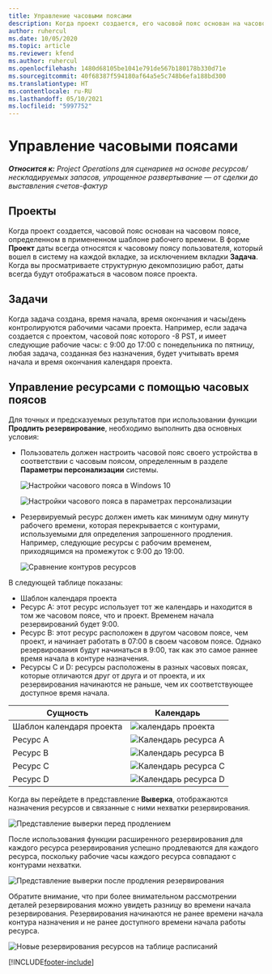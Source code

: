 ```yaml
---
title: Управление часовыми поясами
description: Когда проект создается, его часовой пояс основан на часовом поясе, определенном в применяемом шаблоне рабочего времени.
author: ruhercul
ms.date: 10/05/2020
ms.topic: article
ms.reviewer: kfend
ms.author: ruhercul
ms.openlocfilehash: 1480d68105be1041e791de567b180178b330d71e
ms.sourcegitcommit: 40f68387f594180af64a5e5c748b6efa188bd300
ms.translationtype: HT
ms.contentlocale: ru-RU
ms.lasthandoff: 05/10/2021
ms.locfileid: "5997752"
---
```

# <a name="manage-time-zones"></a>Управление часовыми поясами

_**Относится к:** Project Operations для сценариев на основе ресурсов/нескладируемых запасов, упрощенное развертывание — от сделки до выставления счетов-фактур_


## <a name="projects"></a>Проекты

Когда проект создается, часовой пояс основан на часовом поясе, определенном в примененном шаблоне рабочего времени. В форме **Проект** даты всегда относятся к часовому поясу пользователя, который вошел в систему на каждой вкладке, за исключением вкладки **Задача**. Когда вы просматриваете структурную декомпозицию работ, даты всегда будут отображаться в часовом поясе проекта.

## <a name="tasks"></a>Задачи

Когда задача создана, время начала, время окончания и часы/день контролируются рабочими часами проекта. Например, если задача создается с проектом, часовой пояс которого -8 PST, и имеет следующие рабочие часы: с 9:00 до 17:00 с понедельника по пятницу, любая задача, созданная без назначения, будет учитывать время начала и время окончания календаря проекта.

## <a name="manage-resources-with-time-zones"></a>Управление ресурсами с помощью часовых поясов

Для точных и предсказуемых результатов при использовании функции **Продлить резервирование**, необходимо выполнить два основных условия:  

- Пользователь должен настроить часовой пояс своего устройства в соответствии с часовым поясом, определенным в разделе **Параметры персонализации** системы.
 
  ![Настройки часового пояса в Windows 10](media/reconcile-assignments-03.png)

  ![Настройки часового пояса в параметрах персонализации](media/reconcile-assignments-04.png)
 
- Резервируемый ресурс должен иметь как минимум одну минуту рабочего времени, которая перекрывается с контурами, используемыми для определения запрошенного продления. Например, следующие ресурсы с рабочим временем, приходящимся на промежуток с 9:00 до 19:00. 

  ![Сравнение контуров ресурсов](media/reconcile-assignments-05.png)

В следующей таблице показаны:

- Шаблон календаря проекта
- Ресурс A: этот ресурс использует тот же календарь и находится в том же часовом поясе, что и проект. Временем начала резервирований будет 9:00.
- Ресурс B: этот ресурс расположен в другом часовом поясе, чем проект, и начинает работать в 07:00 в своем часовом поясе. Однако резервирования будут начинаться в 9:00, так как это самое раннее время начала в контуре назначения.
- Ресурсы C и D: ресурсы расположены в разных часовых поясах, которые отличаются друг от друга и от проекта, и их резервирования начинаются не раньше, чем их соответствующее доступное время начала.

|Сущность  |Календарь  |
|-|-|
|Шаблон календаря проекта   | ![календарь проекта](media/reconcile-assignments-06.png) |
|Ресурс A  | ![Календарь ресурса A](media/reconcile-assignments-06.png) |
|Ресурс B  |  ![Календарь ресурса B](media/reconcile-assignments-07.png) |
|Ресурс C  |  ![Календарь ресурса C](media/reconcile-assignments-08.png) |
|Ресурс D  | ![Календарь ресурса D](media/reconcile-assignments-09.png)  |
 
Когда вы перейдете в представление **Выверка**, отображаются назначения ресурсов и связанные с ними нехватки резервирования.

![Представление выверки перед продлением](media/reconcile-assignments-10.png)

После использования функции расширенного резервирования для каждого ресурса резервирования успешно продлеваются для каждого ресурса, поскольку рабочие часы каждого ресурса совпадают с контурами нехватки.

![Представление выверки после продления резервирования](media/reconcile-assignments-11.png) 

Обратите внимание, что при более внимательном рассмотрении деталей резервирования можно увидеть разницу во времени начала резервирования. Резервирования начинаются не ранее времени начала контура назначения и не ранее доступного времени начала работы ресурса.

![Новые резервирования ресурсов на таблице расписаний](media/reconcile-assignments-12.png)


[!INCLUDE[footer-include](../includes/footer-banner.md)]